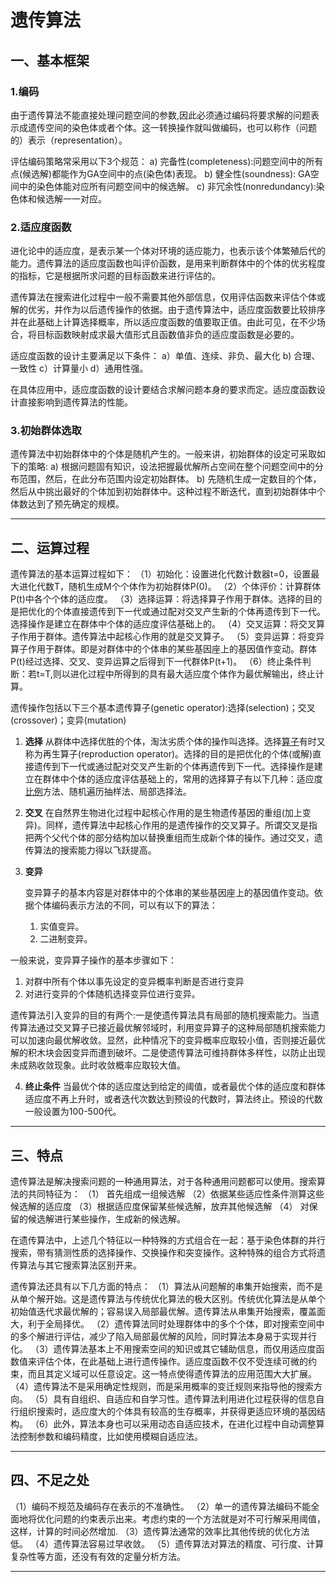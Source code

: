 # 遗传算法

## 一、基本框架

### 1.编码

由于遗传算法不能直接处理问题空间的参数,因此必须通过编码将要求解的问题表示成遗传空间的染色体或者个体。这一转换操作就叫做编码，也可以称作（问题的）表示（representation）。 

评估编码策略常采用以下3个规范：
	a) 完备性(completeness):问题空间中的所有点(候选解)都能作为GA空间中的点(染色体)表现。
	b) 健全性(soundness): GA空间中的染色体能对应所有问题空间中的候选解。 
	c) 非冗余性(nonredundancy):染色体和候选解一一对应。 

### 2.适应度函数

进化论中的适应度，是表示某一个体对环境的适应能力，也表示该个体繁殖后代的能力。遗传算法的适应度函数也叫评价函数，是用来判断群体中的个体的优劣程度的指标，它是根据所求问题的目标函数来进行评估的。 

遗传算法在搜索进化过程中一般不需要其他外部信息，仅用评估函数来评估个体或解的优劣，并作为以后遗传操作的依据。由于遗传算法中，适应度函数要比较排序并在此基础上计算选择概率，所以适应度函数的值要取正值。由此可见，在不少场合，将目标函数映射成求最大值形式且函数值非负的适应度函数是必要的。 

适应度函数的设计主要满足以下条件：
	a）单值、连续、非负、最大化 
	b) 合理、一致性 
	c）计算量小 
	d）通用性强。 

在具体应用中，适应度函数的设计要结合求解问题本身的要求而定。适应度函数设计直接影响到遗传算法的性能。

### 3.初始群体选取

遗传算法中初始群体中的个体是随机产生的。一般来讲，初始群体的设定可采取如下的策略: 
	a) 根据问题固有知识，设法把握最优解所占空间在整个问题空间中的分布范围，然后，在此分布范围内设定初始群体。
	b) 先随机生成一定数目的个体，然后从中挑出最好的个体加到初始群体中。这种过程不断迭代，直到初始群体中个体数达到了预先确定的规模。

---

## 二、运算过程

遗传算法的基本运算过程如下：
	（1）初始化：设置进化代数计数器t=0，设置最大进化代数T，随机生成M个个体作为初始群体P(0)。
	（2）个体评价：计算群体P(t)中各个个体的适应度。
	（3）选择运算：将选择算子作用于群体。选择的目的是把优化的个体直接遗传到下一代或通过配对交叉产生新的个体再遗传到下一代。选择操作是建立在群体中个体的适应度评估基础上的。
	（4）交叉运算：将交叉算子作用于群体。遗传算法中起核心作用的就是交叉算子。
	（5）变异运算：将变异算子作用于群体。即是对群体中的个体串的某些基因座上的基因值作变动。群体P(t)经过选择、交叉、变异运算之后得到下一代群体P(t+1)。
	（6）终止条件判断：若t=T,则以进化过程中所得到的具有最大适应度个体作为最优解输出，终止计算。

遗传操作包括以下三个基本遗传算子(genetic operator):选择(selection)；交叉(crossover)；变异(mutation)

1. **选择**
   从群体中选择优胜的个体，淘汰劣质个体的操作叫选择。选择[算子](https://baike.baidu.com/item/算子/0?fromModule=lemma_inlink)有时又称为再生算子(reproduction operator)。选择的目的是把优化的个体(或解)直接遗传到下一代或通过配对交叉产生新的个体再遗传到下一代。选择操作是建立在群体中个体的适应度评估基础上的，常用的选择算子有以下几种：适应度[比例](https://baike.baidu.com/item/比例/0?fromModule=lemma_inlink)方法、随机遍历抽样法、局部选择法。

2. **交叉**
   在自然界生物进化过程中起核心作用的是生物遗传基因的重组(加上变异)。同样，遗传算法中起核心作用的是遗传操作的交叉算子。所谓交叉是指把两个父代个体的部分结构加以替换重组而生成新个体的操作。通过交叉，遗传算法的搜索能力得以飞跃提高。

3. **变异**

   变异算子的基本内容是对群体中的个体串的某些基因座上的基因值作变动。依据个体编码表示方法的不同，可以有以下的算法： 

   1. 实值变异。
   2. 二进制变异。


  一般来说，变异算子操作的基本步骤如下：

   1. 对群中所有个体以事先设定的变异概率判断是否进行变异 
   2. 对进行变异的个体随机选择变异位进行变异。

   遗传算法引入变异的目的有两个:一是使遗传算法具有局部的随机搜索能力。当遗传算法通过交叉算子已接近最优解邻域时，利用变异算子的这种局部随机搜索能力可以加速向最优解收敛。显然，此种情况下的变异概率应取较小值，否则接近最优解的积木块会因变异而遭到破坏。二是使遗传算法可维持群体多样性，以防止出现未成熟收敛现象。此时收敛概率应取较大值。

4. **终止条件**
   当最优个体的适应度达到给定的阈值，或者最优个体的适应度和群体适应度不再上升时，或者迭代次数达到预设的代数时，算法终止。预设的代数一般设置为100-500代。

---

## 三、特点

   遗传算法是解决搜索问题的一种通用算法，对于各种通用问题都可以使用。搜索算法的共同特征为：
	（1） 首先组成一组候选解
	（2）依据某些适应性条件测算这些候选解的适应度
	（3）根据适应度保留某些候选解，放弃其他候选解
	（4） 对保留的候选解进行某些操作，生成新的候选解。

在遗传算法中，上述几个特征以一种特殊的方式组合在一起：基于染色体群的并行搜索，带有猜测性质的选择操作、交换操作和突变操作。这种特殊的组合方式将遗传算法与其它搜索算法区别开来。

遗传算法还具有以下几方面的特点：
	（1）算法从问题解的串集开始搜索，而不是从单个解开始。这是遗传算法与传统优化算法的极大区别。传统优化算法是从单个初始值迭代求最优解的；容易误入局部最优解。遗传算法从串集开始搜索，覆盖面大，利于全局择优。
	（2）遗传算法同时处理群体中的多个个体，即对搜索空间中的多个解进行评估，减少了陷入局部最优解的风险，同时算法本身易于实现并行化。
	（3）遗传算法基本上不用搜索空间的知识或其它辅助信息，而仅用适应度函数值来评估个体，在此基础上进行遗传操作。适应度函数不仅不受连续可微的约束，而且其定义域可以任意设定。这一特点使得遗传算法的应用范围大大扩展。
	（4）遗传算法不是采用确定性规则，而是采用概率的变迁规则来指导他的搜索方向。
	（5）具有自组织、自适应和自学习性。遗传算法利用进化过程获得的信息自行组织搜索时，适应度大的个体具有较高的生存概率，并获得更适应环境的基因结构。
	（6）此外，算法本身也可以采用动态自适应技术，在进化过程中自动调整算法控制参数和编码精度，比如使用模糊自适应法。

---

## 四、不足之处

（1）编码不规范及编码存在表示的不准确性。
	（2）单一的遗传算法编码不能全面地将优化问题的约束表示出来。考虑约束的一个方法就是对不可行解采用阈值，这样，计算的时间必然增加.
	（3）遗传算法通常的效率比其他传统的优化方法低。
	（4）遗传算法容易过早收敛。
	（5）遗传算法对算法的精度、可行度、计算复杂性等方面，还没有有效的定量分析方法。

---